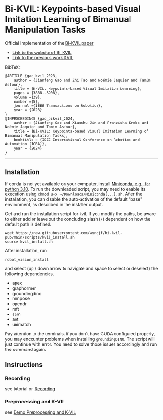 # Bi-KVIL: Keypoints-based Visual Imitation Learning of Bimanual Manipulation Tasks

Official Implementation of the [Bi-KVIL paper](https://sites.google.com/view/bi-kvil)
- [Link to the website of Bi-KVIL](https://sites.google.com/view/bi-kvil)
- [Link to the previous work KVIL](https://sites.google.com/view/k-vil)

BibTeX:
```
@ARTICLE {gao_kvil_2023,
    author = {Jianfeng Gao and Zhi Tao and Noémie Jaquier and Tamim Asfour},
    title = {K-VIL: Keypoints-based Visual Imitation Learning},
    pages = {3888--3908},
    volume ={39},
    number ={5},
    journal ={IEEE Transactions on Robotics},
    year = {2023}
}
@INPROCEEDINGS {gao_bikvil_2024,
    author = {Jianfeng Gao and Xiaoshu Jin and Franziska Krebs and Noémie Jaquier and Tamim Asfour},
    title = {Bi-KVIL: Keypoints-based Visual Imitation Learning of Bimanual Manipulation Tasks},
    booktitle = {IEEE International Conference on Robotics and Automation (ICRA)},
    year = {2024}
}
```

---
## Installation

If conda is not yet available on your computer, 
install [Miniconda, e.g., for python 3.10](https://docs.conda.io/en/latest/miniconda.html#linux-installers). 
To run the downloaded script, you may need to enable its execution using `chmod u+x ~/Downloads/Miniconda[...].sh`. 
After the installation, you can disable the auto-activation of the default "base" environment, as described in the installer output.

Get and run the installation script for kvil. If you modify the paths, be aware to either add or leave out the concluding slash (`/`) dependent on how the default path is defined.

```shell
wget https://raw.githubusercontent.com/wyngjf/bi-kvil-pub/main/scripts/kvil_install.sh
source kvil_install.sh
```

After installation, run

```shell
robot_vision_install
```
and select (up / down arrow to navigate and space to select or deselect) the following dependencies.
- apex
- graphormer
- groundingdino
- mmpose
- opendr
- raft
- sam
- aot
- unimatch

Pay attention to the terminals. If you don't have CUDA configured properly, you may encounter problems when installing 
`groundingDINO`. The script will just continue with error. You need to solve those issues accordingly and run the command again.

## Instructions

### Recording

see tutorial on [Recording](docs%2F_tutorial_record_demo.md)

### Preprocessing and K-VIL

see [Demo Preprocessing and K-VIL](docs%2F_totorial_demo_preprocessing.md)